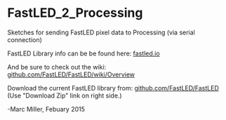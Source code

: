 # FastLED_2_Processing
Sketches for sending FastLED pixel data to Processing (via serial connection)


FastLED Library info can be be found here: [fastled.io](http://fastled.io/)

And be sure to check out the wiki: [github.com/FastLED/FastLED/wiki/Overview](https://github.com/FastLED/FastLED/wiki/Overview)


Download the current FastLED library from: [github.com/FastLED/FastLED](https://github.com/FastLED/FastLED)
(Use "Download Zip" link on right side.)




-Marc Miller, 
Febuary 2015
